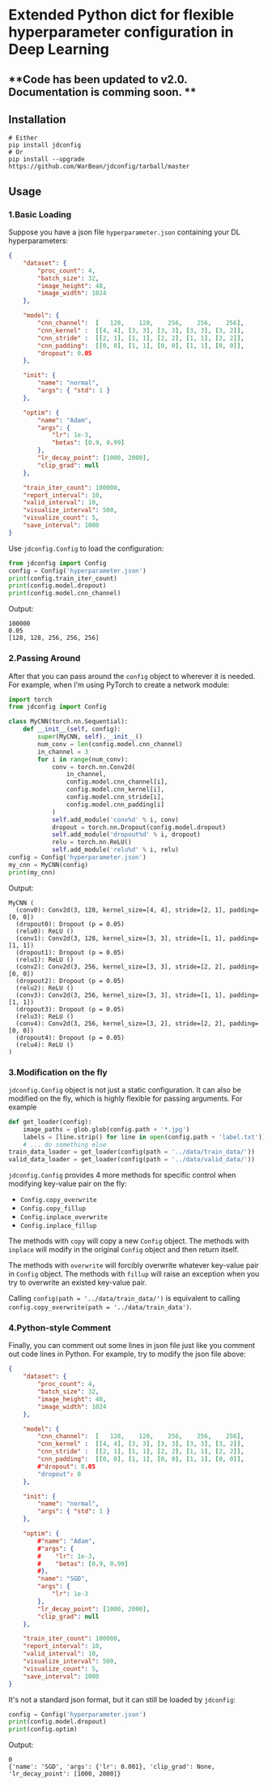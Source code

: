 # Extended Python dict for flexible hyperparameter configuration in Deep Learning

## **Code has been updated to v2.0. Documentation is comming soon. **

## Installation

```shell
# Either
pip install jdconfig
# Or
pip install --upgrade https://github.com/WarBean/jdconfig/tarball/master
```

## Usage

### 1.Basic Loading

Suppose you have a json file `hyperparameter.json` containing your DL hyperparameters:

```json
{
    "dataset": {
        "proc_count": 4,
        "batch_size": 32,
        "image_height": 48,
        "image_width": 1024
    },

    "model": {
        "cnn_channel":  [   128,    128,    256,    256,    256],
        "cnn_kernel" :  [[4, 4], [3, 3], [3, 3], [3, 3], [3, 2]],
        "cnn_stride" :  [[2, 1], [1, 1], [2, 2], [1, 1], [2, 2]],
        "cnn_padding":  [[0, 0], [1, 1], [0, 0], [1, 1], [0, 0]],
        "dropout": 0.05
    },

    "init": {
        "name": "normal",
        "args": { "std": 1 }
    },

    "optim": {
        "name": "Adam",
        "args": {
            "lr": 1e-3,
            "betas": [0.9, 0.99]
        },
        "lr_decay_point": [1000, 2000],
        "clip_grad": null
    },

    "train_iter_count": 100000,
    "report_interval": 10,
    "valid_interval": 10,
    "visualize_interval": 500,
    "visualize_count": 5,
    "save_interval": 1000
}

```

Use `jdconfig.Config` to load the configuration:

```python
from jdconfig import Config
config = Config('hyperparameter.json')
print(config.train_iter_count)
print(config.model.dropout)
print(config.model.cnn_channel) 
```

Output:
```shell
100000
0.05
[128, 128, 256, 256, 256]
```

### 2.Passing Around

After that you can pass around the `config` object to wherever it is needed. For example, when I'm using PyTorch to create a network module:

```python
import torch
from jdconfig import Config

class MyCNN(torch.nn.Sequential):
    def __init__(self, config):
        super(MyCNN, self).__init__()
        num_conv = len(config.model.cnn_channel)
        in_channel = 3
        for i in range(num_conv):
            conv = torch.nn.Conv2d(
                in_channel,
                config.model.cnn_channel[i],
                config.model.cnn_kernel[i],
                config.model.cnn_stride[i],
                config.model.cnn_padding[i]
            )
            self.add_module('conv%d' % i, conv)
            dropout = torch.nn.Dropout(config.model.dropout)
            self.add_module('dropout%d' % i, dropout)
            relu = torch.nn.ReLU()
            self.add_module('relu%d' % i, relu)
config = Config('hyperparameter.json')
my_cnn = MyCNN(config)
print(my_cnn)
```

Output:

```shell
MyCNN (
  (conv0): Conv2d(3, 128, kernel_size=[4, 4], stride=[2, 1], padding=[0, 0])
  (dropout0): Dropout (p = 0.05)
  (relu0): ReLU ()
  (conv1): Conv2d(3, 128, kernel_size=[3, 3], stride=[1, 1], padding=[1, 1])
  (dropout1): Dropout (p = 0.05)
  (relu1): ReLU ()
  (conv2): Conv2d(3, 256, kernel_size=[3, 3], stride=[2, 2], padding=[0, 0])
  (dropout2): Dropout (p = 0.05)
  (relu2): ReLU ()
  (conv3): Conv2d(3, 256, kernel_size=[3, 3], stride=[1, 1], padding=[1, 1])
  (dropout3): Dropout (p = 0.05)
  (relu3): ReLU ()
  (conv4): Conv2d(3, 256, kernel_size=[3, 2], stride=[2, 2], padding=[0, 0])
  (dropout4): Dropout (p = 0.05)
  (relu4): ReLU ()
)
```

### 3.Modification on the fly

`jdconfig.Config` object is not just a static configuration. It can also be modified on the fly, which is highly flexible for passing arguments. For example

```python
def get_loader(config):
    image_paths = glob.glob(config.path + '*.jpg')
    labels = [line.strip() for line in open(config.path + 'label.txt')]
    # ... do something else
train_data_loader = get_loader(config(path = '../data/train_data/'))
valid_data_loader = get_loader(config(path = '../data/valid_data/'))
```

`jdconfig.Config` provides 4 more methods for specific control when modifying key-value pair on the fly:

- `Config.copy_overwrite`
- `Config.copy_fillup`
- `Config.inplace_overwrite`
- `Config.inplace_fillup`

The methods with `copy` will copy a new `Config` object. The methods with `inplace` will modify in the original `Config` object and then return itself.

The methods with `overwrite` will forcibly overwrite whatever key-value pair in `Config` object. The methods with `fillup` will raise an exception when you try to overwrite an existed key-value pair.

Calling `config(path = '../data/train_data/')` is equivalent to calling `config.copy_overwrite(path = '../data/train_data')`.

### 4.Python-style Comment

Finally, you can comment out some lines in json file just like you comment out code lines in Python. For example, try to modify the json file above:

```json
{
    "dataset": {
        "proc_count": 4,
        "batch_size": 32,
        "image_height": 48,
        "image_width": 1024
    },

    "model": {
        "cnn_channel":  [   128,    128,    256,    256,    256],
        "cnn_kernel" :  [[4, 4], [3, 3], [3, 3], [3, 3], [3, 2]],
        "cnn_stride" :  [[2, 1], [1, 1], [2, 2], [1, 1], [2, 2]],
        "cnn_padding":  [[0, 0], [1, 1], [0, 0], [1, 1], [0, 0]],
        #"dropout": 0.05
        "dropout": 0 
    },

    "init": {
        "name": "normal",
        "args": { "std": 1 }
    },

    "optim": {
        #"name": "Adam",
        #"args": {
        #    "lr": 1e-3,
        #    "betas": [0.9, 0.99]
        #},
        "name": "SGD",
        "args": {
            "lr": 1e-3
        },
        "lr_decay_point": [1000, 2000],
        "clip_grad": null
    },

    "train_iter_count": 100000,
    "report_interval": 10,
    "valid_interval": 10,
    "visualize_interval": 500,
    "visualize_count": 5,
    "save_interval": 1000
}

```

It's not a standard json format, but it can still be loaded by `jdconfig`:

```python
config = Config('hyperparameter.json')
print(config.model.dropout)
print(config.optim)
```

Output:
```shell
0
{'name': 'SGD', 'args': {'lr': 0.001}, 'clip_grad': None, 'lr_decay_point': [1000, 2000]}
```
